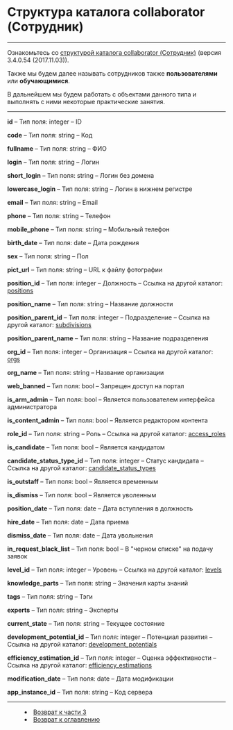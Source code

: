 # Структура каталога collaborator (Сотрудник)


***

Ознакомьтесь со [структурой каталога collaborator (Сотрудник)](http://news.websoft.ru/view_doc.html?mode=catalogs&catalog=collaborator) (версия 3.4.0.54 (2017.11.03)).

Также мы будем далее называть сотрудников также **пользователями** или **обучающимися**.

В дальнейшем мы будем работать с объектами данного типа и выполнять с ними некоторые практические занятия.

---

**id** – Тип поля: integer – ID

**code** – Тип поля: string – Код

**fullname** – Тип поля: string – ФИО

**login** – Тип поля: string – Логин

**short_login** – Тип поля: string – Логин без домена

**lowercase_login** – Тип поля: string – Логин в нижнем регистре

**email** – Тип поля: string – Email

**phone** – Тип поля: string – Телефон

**mobile_phone** – Тип поля: string – Мобильный телефон

**birth_date** – Тип поля: date – Дата рождения

**sex** – Тип поля: string – Пол

**pict_url** – Тип поля: string – URL к файлу фотографии

**position_id** – Тип поля: integer – Должность – Ссылка на другой каталог: [positions](http://news.websoft.ru/view_doc.html?mode=catalogs&catalog=position)

**position_name** – Тип поля: string – Название должности

**position_parent_id** – Тип поля: integer – Подразделение – Ссылка на другой каталог: [subdivisions](http://news.websoft.ru/view_doc.html?mode=catalogs&catalog=subdivision)

**position_parent_name** – Тип поля: string – Название подразделения

**org_id** – Тип поля: integer – Организация – Ссылка на другой каталог: [orgs](http://news.websoft.ru/view_doc.html?mode=catalogs&catalog=org)

**org_name** – Тип поля: string – Название организации

**web_banned** – Тип поля: bool – Запрещен доступ на портал

**is_arm_admin** – Тип поля: bool – Является пользователем интерфейса администратора

**is_content_admin** – Тип поля: bool – Является редактором контента

**role_id** – Тип поля: string – Роль – Ссылка на другой каталог: [access_roles](http://news.websoft.ru/view_doc.html?mode=catalogs&catalog=access_role)

**is_candidate** – Тип поля: bool – Является кандидатом

**candidate_status_type_id** – Тип поля: integer – Статус кандидата – Ссылка на другой каталог: [candidate_status_types](http://news.websoft.ru/view_doc.html?mode=catalogs&catalog=candidate_status_type)

**is_outstaff** – Тип поля: bool – Является временным

**is_dismiss** – Тип поля: bool – Является уволенным

**position_date** – Тип поля: date – Дата вступления в должность

**hire_date** – Тип поля: date – Дата приема

**dismiss_date** – Тип поля: date – Дата увольнения

**in_request_black_list** – Тип поля: bool – В "черном списке" на подачу заявок

**level_id** – Тип поля: integer – Уровень – Ссылка на другой каталог: [levels](http://news.websoft.ru/view_doc.html?mode=catalogs&catalog=level)

**knowledge_parts** – Тип поля: string – Значения карты знаний

**tags** – Тип поля: string – Тэги

**experts** – Тип поля: string – Эксперты

**current_state** – Тип поля: string – Текущее состояние

**development_potential_id** – Тип поля: integer – Потенциал развития – Ссылка на другой каталог: [development_potentials](http://news.websoft.ru/view_doc.html?mode=catalogs&catalog=development_potential)

**efficiency_estimation_id** – Тип поля: integer – Оценка эффективности – Ссылка на другой каталог: [efficiency_estimations](http://news.websoft.ru/view_doc.html?mode=catalogs&catalog=efficiency_estimation)

**modification_date** – Тип поля: date – Дата модификации

**app_instance_id** – Тип поля: string – Код сервера 




***
<dd><li> <a href="3_object_model.md"> Возврат к части 3</a></dd>
<dd><li> <a href="README.md"> Возврат к оглавлению</a></dd>
